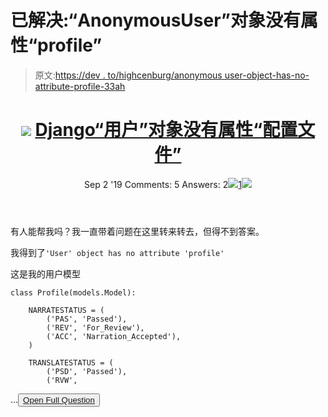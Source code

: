 # 已解决:“AnonymousUser”对象没有属性“profile”

> 原文:[https://dev . to/highcenburg/anonymous user-object-has-no-attribute-profile-33ah](https://dev.to/highcenburg/anonymoususer-object-has-no-attribute-profile-33ah)

<header>

# ![](../Images/540c2ba90e5a347bd57c676bb96dfee0.png) [ Django“用户”对象没有属性“配置文件”](https://stackoverflow.com/questions/57752859/django-user-object-has-no-attribute-profile)

Sep 2 '19 Comments: 5 Answers: 2[![](../Images/83f13d376e6608cc602ae93b1cdbae4e.png)1![](../Images/fd423aaf5fec73c645f97544689ea934.png)](https://stackoverflow.com/questions/57752859/django-user-object-has-no-attribute-profile) </header>

有人能帮我吗？我一直带着问题在这里转来转去，但得不到答案。

我得到了`'User' object has no attribute 'profile'`

这是我的用户模型

```
class Profile(models.Model):

    NARRATESTATUS = (
        ('PAS', 'Passed'),
        ('REV', 'For_Review'),
        ('ACC', 'Narration_Accepted'),
    )

    TRANSLATESTATUS = (
        ('PSD', 'Passed'),
        ('RVW',
```

…<button class="ltag__stackexchange--btn" type="button">[Open Full Question](https://stackoverflow.com/questions/57752859/django-user-object-has-no-attribute-profile)</button>